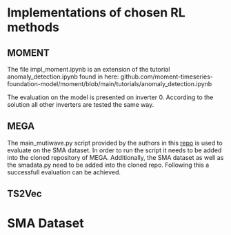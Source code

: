 # Implementations of chosen RL methods
## MOMENT
The file impl_moment.ipynb is an extension of the tutorial anomaly_detection.ipynb found in here: github.com/moment-timeseries-foundation-model/moment/blob/main/tutorials/anomaly\_detection.ipynb

The evaluation on the model is presented on inverter 0. According to the solution all other inverters are tested the same way.

## MEGA
The main_mutiwave.py script provided by the authors in this [repo](github.com/jingwang2020/MEGA) is used to evaluate on the SMA dataset.
In order to run the script it needs to be added into the cloned repository of MEGA. Additionally, the SMA dataset as well as the smadata.py need to be added into the cloned repo.
Following this a successfull evaluation can be achieved.

## TS2Vec

# SMA Dataset
